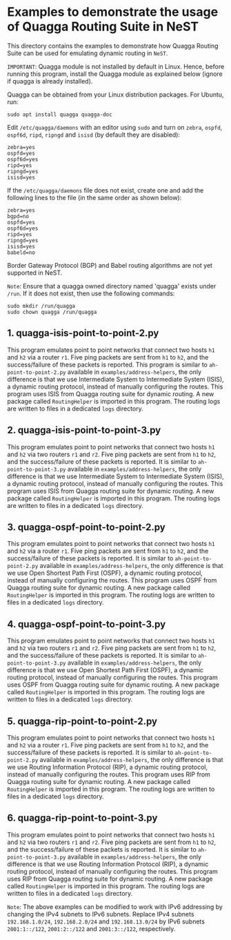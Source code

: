 # Examples to demonstrate the usage of Quagga Routing Suite in NeST

This directory contains the examples to demonstrate how Quagga Routing Suite
can be used for emulating dynamic routing in `NeST`.

`IMPORTANT`: Quagga module is not installed by default in Linux. Hence, before
running this program, install the Quagga module as explained below (ignore if
quagga is already installed).

Quagga can be obtained from your Linux distribution packages. For Ubuntu, run:

```shell
sudo apt install quagga quagga-doc
```

Edit `/etc/quagga/daemons` with an editor using `sudo` and turn on `zebra`,
`ospfd`, `ospf6d`, `ripd`, `ripngd` and `isisd` (by default they are disabled):

```shell
zebra=yes
ospfd=yes
ospf6d=yes
ripd=yes
ripngd=yes
isisd=yes
```

If the `/etc/quagga/daemons` file does not exist, create one and add the
following lines to the file (in the same order as shown below):

```shell
zebra=yes
bgpd=no
ospfd=yes
ospf6d=yes
ripd=yes
ripngd=yes
isisd=yes
babeld=no
```

Border Gateway Protocol (BGP) and Babel routing algorithms are not yet
supported in NeST.

`Note`: Ensure that a quagga owned directory named 'quagga' exists under
`/run`. If it does not exist, then use the following commands:

```shell
sudo mkdir /run/quagga
sudo chown quagga /run/quagga
```

## 1. quagga-isis-point-to-point-2.py
This program emulates point to point networks that connect two hosts `h1`
and `h2` via a router `r1`. Five ping packets are sent from `h1` to `h2`, and
the success/failure of these packets is reported. This program is similar to
`ah-point-to-point-2.py` available in `examples/address-helpers`, the only
difference is that we use Intermediate System to Intermediate System (ISIS),
a dynamic routing protocol, instead of manually configuring the routes. This
program uses ISIS from Quagga routing suite for dynamic routing. A new
package called `RoutingHelper` is imported in this program. The routing logs
are written to files in a dedicated `logs` directory.

<!-- The below snippet will render example code in docs website -->
<!-- #DOCS_INCLUDE: quagga-isis-point-to-point-2.py -->

## 2. quagga-isis-point-to-point-3.py
This program emulates point to point networks that connect two hosts `h1` and
`h2` via two routers `r1` and `r2`. Five ping packets are sent from `h1` to
`h2`, and the success/failure of these packets is reported. It is similar to
`ah-point-to-point-3.py` available in `examples/address-helpers`, the only
difference is that we use Intermediate System to Intermediate System (ISIS),
a dynamic routing protocol, instead of manually configuring the routes. This
program uses ISIS from Quagga routing suite for dynamic routing. A new package
called `RoutingHelper` is imported in this program. The routing logs are
written to files in a dedicated `logs` directory.

<!-- The below snippet will render example code in docs website -->
<!-- #DOCS_INCLUDE: quagga-isis-point-to-point-3.py -->

## 3. quagga-ospf-point-to-point-2.py
This program emulates point to point networks that connect two hosts `h1`
and `h2` via a router `r1`. Five ping packets are sent from `h1` to `h2`, and
the success/failure of these packets is reported. It is similar to
`ah-point-to-point-2.py` available in `examples/address-helpers`, the only
difference is that we use Open Shortest Path First (OSPF), a dynamic routing
protocol, instead of manually configuring the routes. This program uses OSPF
from Quagga routing suite for dynamic routing. A new package called
`RoutingHelper` is imported in this program. The routing logs are written to
files in a dedicated `logs` directory.

<!-- The below snippet will render example code in docs website -->
<!-- #DOCS_INCLUDE: quagga-ospf-point-to-point-2.py -->

## 4. quagga-ospf-point-to-point-3.py
This program emulates point to point networks that connect two hosts `h1` and
`h2` via two routers `r1` and `r2`. Five ping packets are sent from `h1` to
`h2`, and the success/failure of these packets is reported. It is similar to
`ah-point-to-point-3.py` available in `examples/address-helpers`, the only
difference is that we use Open Shortest Path First (OSPF), a dynamic routing
protocol, instead of manually configuring the routes. This program uses OSPF
from Quagga routing suite for dynamic routing. A new package called
`RoutingHelper` is imported in this program. The routing logs are written to
files in a dedicated `logs` directory.

<!-- The below snippet will render example code in docs website -->
<!-- #DOCS_INCLUDE: quagga-ospf-point-to-point-3.py -->

## 5. quagga-rip-point-to-point-2.py
This program emulates point to point networks that connect two hosts `h1`
and `h2` via a router `r1`. Five ping packets are sent from `h1` to `h2`, and
the success/failure of these packets is reported. It is similar to
`ah-point-to-point-2.py` available in `examples/address-helpers`, the only
difference is that we use Routing Information Protocol (RIP), a dynamic routing
protocol, instead of manually configuring the routes. This program uses RIP
from Quagga routing suite for dynamic routing. A new package called
`RoutingHelper` is imported in this program. The routing logs are written to
files in a dedicated `logs` directory.

<!-- The below snippet will render example code in docs website -->
<!-- #DOCS_INCLUDE: quagga-rip-point-to-point-2.py -->

## 6. quagga-rip-point-to-point-3.py
This program emulates point to point networks that connect two hosts `h1` and
`h2` via two routers `r1` and `r2`. Five ping packets are sent from `h1` to
`h2`, and the success/failure of these packets is reported. It is similar to
`ah-point-to-point-3.py` available in `examples/address-helpers`, the only
difference is that we use Routing Information Protocol (RIP), a dynamic routing
protocol, instead of manually configuring the routes. This program uses RIP
from Quagga routing suite for dynamic routing. A new package called
`RoutingHelper` is imported in this program. The routing logs are written to
files in a dedicated `logs` directory.

<!-- The below snippet will render example code in docs website -->
<!-- #DOCS_INCLUDE: quagga-rip-point-to-point-3.py -->

`Note`: The above examples can be modified to work with IPv6 addressing by
changing the IPv4 subnets to IPv6 subnets. Replace IPv4 subnets
`192.168.1.0/24`, `192.168.2.0/24` and `192.168.13.0/24` by IPv6 subnets
`2001:1::/122`, `2001:2::/122` and `2001:3::/122`, respectively.
